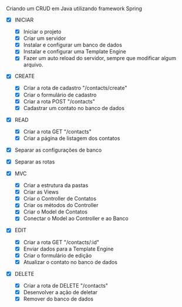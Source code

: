 Criando um CRUD em Java utilizando framework Spring 

- [x] INICIAR
  - [x] Iniciar o projeto
  - [x] Criar um servidor
  - [x] Instalar e configurar um banco de dados
  - [x] Instalar e configurar uma Template Engine
  - [x] Fazer um auto reload do servidor, sempre que modificar algum arquivo.

- [x] CREATE
  - [x] Criar a rota de cadastro "/contacts/create"
  - [x] Criar o formulário de cadastro
  - [x] Criar a rota POST "/contacts"
  - [x] Cadastrar um contato no banco de dados

- [x] READ
  - [x] Criar a rota GET "/contacts"
  - [x] Criar a página de listagem dos contatos

- [x] Separar as configurações de banco
- [x] Separar as rotas

- [x] MVC
  - [x] Criar a estrutura da pastas
  - [x] Criar as Views
  - [x] Criar o Controller de Contatos
  - [x] Criar os métodos do Controller
  - [x] Criar o Model de Contatos
  - [x] Conectar o Model ao Controller e ao Banco

- [x] EDIT
  - [x] Criar a rota GET "/contacts/:id"
  - [x] Enviar dados para a Template Engine
  - [x] Criar o formulário de edição
  - [x] Atualizar o contato no banco de dados

- [x] DELETE
  - [x] Criar a rota de DELETE "/contacts"
  - [x] Desenvolver a ação de deletar
  - [x] Remover do banco de dados 
